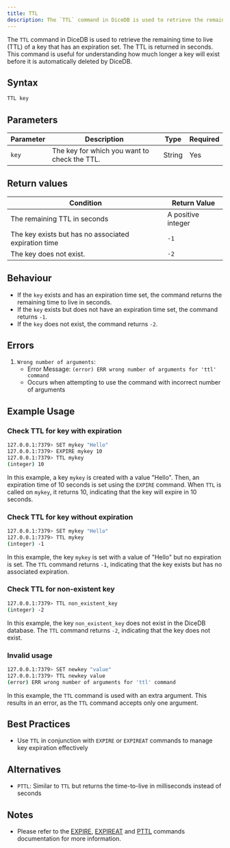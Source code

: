 ```yaml
---
title: TTL
description: The `TTL` command in DiceDB is used to retrieve the remaining time to live (TTL) of a key that has an expiration set. The TTL is returned in seconds. This command is useful for understanding how much longer a key will exist before it is automatically deleted by DiceDB.
---
```


The `TTL` command in DiceDB is used to retrieve the remaining time to live (TTL) of a key that has an expiration set. The TTL is returned in seconds. This command is useful for understanding how much longer a key will exist before it is automatically deleted by DiceDB.

## Syntax

```bash
TTL key
```

## Parameters

| Parameter | Description                                  | Type   | Required |
| --------- | -------------------------------------------- | ------ | -------- |
| `key`     | The key for which you want to check the TTL. | String | Yes      |

## Return values

| Condition                                            | Return Value       |
| ---------------------------------------------------- | ------------------ |
| The remaining TTL in seconds                         | A positive integer |
| The key exists but has no associated expiration time | `-1`               |
| The key does not exist.                              | `-2`               |

## Behaviour

- If the `key` exists and has an expiration time set, the command returns the remaining time to live in seconds.
- If the `key` exists but does not have an expiration time set, the command returns `-1`.
- If the `key` does not exist, the command returns `-2`.

## Errors

1. `Wrong number of arguments`:
   - Error Message: `(error) ERR wrong number of arguments for 'ttl' command`
   - Occurs when attempting to use the command with incorrect number of arguments

## Example Usage

### Check TTL for key with expiration

```bash
127.0.0.1:7379> SET mykey "Hello"
127.0.0.1:7379> EXPIRE mykey 10
127.0.0.1:7379> TTL mykey
(integer) 10
```

In this example, a key `mykey` is created with a value "Hello". Then, an expiration time of 10 seconds is set using the `EXPIRE` command. When `TTL` is called on `mykey`, it returns 10, indicating that the key will expire in 10 seconds.

### Check TTL for key without expiration

```bash
127.0.0.1:7379> SET mykey "Hello"
127.0.0.1:7379> TTL mykey
(integer) -1
```

In this example, the key `mykey` is set with a value of "Hello" but no expiration is set. The `TTL` command returns `-1`, indicating that the key exists but has no associated expiration.

### Check TTL for non-existent key

```bash
127.0.0.1:7379> TTL non_existent_key
(integer) -2
```

In this example, the key `non_existent_key` does not exist in the DiceDB database. The `TTL` command returns `-2`, indicating that the key does not exist.

### Invalid usage

```bash
127.0.0.1:7379> SET newkey "value"
127.0.0.1:7379> TTL newkey value
(error) ERR wrong number of arguments for 'ttl' command
```

In this example, the `TTL` command is used with an extra argument. This results in an error, as the `TTL` command accepts only one argument.

## Best Practices

- Use `TTL` in conjunction with `EXPIRE` or `EXPIREAT` commands to manage key expiration effectively

## Alternatives

- `PTTL`: Similar to `TTL` but returns the time-to-live in milliseconds instead of seconds

## Notes
- Please refer to the [EXPIRE](/commands/expire), [EXPIREAT](/commands/expireat) and [PTTL](/commands/pttl) commands documentation for more information.